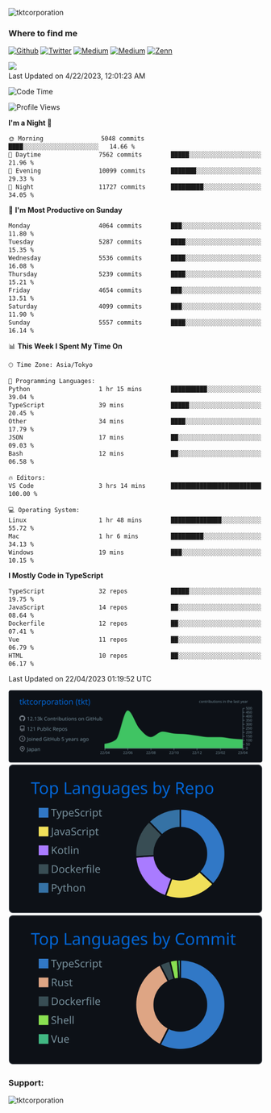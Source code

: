 <p align="left"> <img src="https://komarev.com/ghpvc/?username=tktcorporation&label=Profile%20views&color=0e75b6&style=flat" alt="tktcorporation" /> </p>

<h3>Where to find me</h3>
<p>
<a href="https://github.com/tktcorporation" target="_blank"><img alt="Github" src="https://img.shields.io/badge/GitHub-%2312100E.svg?&style=for-the-badge&logo=Github&logoColor=white" /></a>
<a href="https://twitter.com/tktcorporation" target="_blank"><img alt="Twitter" src="https://img.shields.io/badge/twitter-%231DA1F2.svg?&style=for-the-badge&logo=twitter&logoColor=white" /></a>
<a href="https://www.linkedin.com/in/tktcorporation" target="_blank"><img alt="Medium" src="https://img.shields.io/badge/linkdin-0a66c2.svg?&style=for-the-badge&logo=linkedin&logoColor=white" /></a>
<a href="https://qiita.com/tktcorporation" target="_blank"><img alt="Medium" src="https://img.shields.io/badge/qiita-55C500.svg?&style=for-the-badge&logo=qiita&logoColor=white" /></a>
<a href="https://zenn.dev/tktcorporation" target="_blank"><img alt="Zenn" src="https://img.shields.io/badge/Zenn-3EA8FF.svg?&style=for-the-badge&logo=Zenn&logoColor=white" /></a>
</p>

<!--START_SECTION:lapras-card-->
<a href="https://lapras.com/public/tktcorporation" target="_blank" rel="noopener noreferrer"><img src="https://lapras-card-generator.vercel.app/api/svg?e=3.9&b=3.48&i=3.58&b1=%23232323&b2=%236d6d6d&i1=%23212121&i2=%23818181&l=en" width="300" ></a>  
Last Updated on 4/22/2023, 12:01:23 AM
<!--END_SECTION:lapras-card-->
  
<!--START_SECTION:waka-->
![Code Time](http://img.shields.io/badge/Code%20Time-931%20hrs%2043%20mins-blue)

![Profile Views](http://img.shields.io/badge/Profile%20Views-10-blue)

**I'm a Night 🦉** 

```text
🌞 Morning                5048 commits        ████░░░░░░░░░░░░░░░░░░░░░   14.66 % 
🌆 Daytime                7562 commits        █████░░░░░░░░░░░░░░░░░░░░   21.96 % 
🌃 Evening                10099 commits       ███████░░░░░░░░░░░░░░░░░░   29.33 % 
🌙 Night                  11727 commits       █████████░░░░░░░░░░░░░░░░   34.05 % 
```
📅 **I'm Most Productive on Sunday** 

```text
Monday                   4064 commits        ███░░░░░░░░░░░░░░░░░░░░░░   11.80 % 
Tuesday                  5287 commits        ████░░░░░░░░░░░░░░░░░░░░░   15.35 % 
Wednesday                5536 commits        ████░░░░░░░░░░░░░░░░░░░░░   16.08 % 
Thursday                 5239 commits        ████░░░░░░░░░░░░░░░░░░░░░   15.21 % 
Friday                   4654 commits        ███░░░░░░░░░░░░░░░░░░░░░░   13.51 % 
Saturday                 4099 commits        ███░░░░░░░░░░░░░░░░░░░░░░   11.90 % 
Sunday                   5557 commits        ████░░░░░░░░░░░░░░░░░░░░░   16.14 % 
```


📊 **This Week I Spent My Time On** 

```text
🕑︎ Time Zone: Asia/Tokyo

💬 Programming Languages: 
Python                   1 hr 15 mins        ██████████░░░░░░░░░░░░░░░   39.04 % 
TypeScript               39 mins             █████░░░░░░░░░░░░░░░░░░░░   20.45 % 
Other                    34 mins             ████░░░░░░░░░░░░░░░░░░░░░   17.79 % 
JSON                     17 mins             ██░░░░░░░░░░░░░░░░░░░░░░░   09.03 % 
Bash                     12 mins             ██░░░░░░░░░░░░░░░░░░░░░░░   06.58 % 

🔥 Editors: 
VS Code                  3 hrs 14 mins       █████████████████████████   100.00 % 

💻 Operating System: 
Linux                    1 hr 48 mins        ██████████████░░░░░░░░░░░   55.72 % 
Mac                      1 hr 6 mins         █████████░░░░░░░░░░░░░░░░   34.13 % 
Windows                  19 mins             ███░░░░░░░░░░░░░░░░░░░░░░   10.15 % 
```

**I Mostly Code in TypeScript** 

```text
TypeScript               32 repos            █████░░░░░░░░░░░░░░░░░░░░   19.75 % 
JavaScript               14 repos            ██░░░░░░░░░░░░░░░░░░░░░░░   08.64 % 
Dockerfile               12 repos            ██░░░░░░░░░░░░░░░░░░░░░░░   07.41 % 
Vue                      11 repos            ██░░░░░░░░░░░░░░░░░░░░░░░   06.79 % 
HTML                     10 repos            ██░░░░░░░░░░░░░░░░░░░░░░░   06.17 % 
```




 Last Updated on 22/04/2023 01:19:52 UTC
<!--END_SECTION:waka-->

[![](https://raw.githubusercontent.com/tktcorporation/tktcorporation/master/profile-summary-card-output/github_dark/0-profile-details.svg)](https://github.com/vn7n24fzkq/github-profile-summary-cards)
[![](https://raw.githubusercontent.com/tktcorporation/tktcorporation/master/profile-summary-card-output/github_dark/1-repos-per-language.svg)](https://github.com/vn7n24fzkq/github-profile-summary-cards) [![](https://raw.githubusercontent.com/tktcorporation/tktcorporation/master/profile-summary-card-output/github_dark/2-most-commit-language.svg)](https://github.com/vn7n24fzkq/github-profile-summary-cards)

<h3 align="left">Support:</h3>
<p><a href="https://www.buymeacoffee.com/tktcorporation"> <img align="left" src="https://cdn.buymeacoffee.com/buttons/v2/default-yellow.png" height="50" width="210" alt="tktcorporation" /></a></p><br><br>
